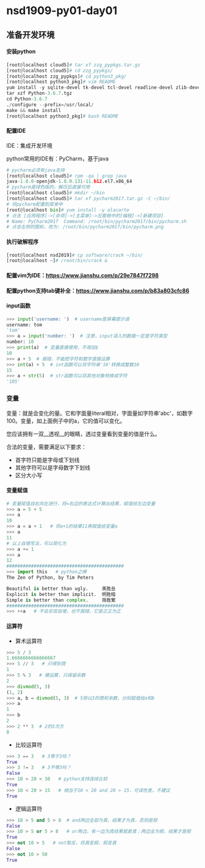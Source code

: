 # nsd1909-py01-day01

## 准备开发环境

#### 安装python

```python
[root@localhost cloud5]# tar xf zzg_pypkgs.tar.gz 
[root@localhost cloud5]# cd zzg_pypkgs/
[root@localhost zzg_pypkgs]# cd python3_pkg/
[root@localhost python3_pkg]# vim README 
yum install -y sqlite-devel tk-devel tcl-devel readline-devel zlib-devel gcc gcc-c++ openssl-devel libffi-devel
tar xzf Python-3.6.7.tgz
cd Python-3.6.7
./configure --prefix=/usr/local/
make && make install
[root@localhost python3_pkg]# bash README 
```

#### 配置IDE

IDE：集成开发环境

python常用的IDE有：PyCharm，基于java

```python
# pycharm必须有java支持
[root@localhost cloud5]# rpm -qa | grep java
java-1.8.0-openjdk-1.8.0.131-11.b12.el7.x86_64
# pycharm是绿色版的，解压后直接可用
[root@localhost cloud5]# mkdir ~/bin
[root@localhost cloud5]# tar xf pycharm2017.tar.gz -C ~/bin/
# 将pycharm配置到菜单中
[root@localhost bin]# yum install -y alacarte
# 点击 [应用程序]->[杂项]->[主菜单]->左窗格中的[编程]->[新建项目]
# Name: PyCharm2017  Command: /root/bin/pycharm2017/bin/pycharm.sh
# 点击左侧的图标，改为: /root/bin/pycharm2017/bin/pycharm.png
```

#### 执行破解程序

```python
[root@localhost nsd2019]# cp software/crack ~/bin/
[root@localhost ~]# /root/bin/crack &
```

#### 配置vim为IDE：https://www.jianshu.com/p/29e7847f7298

#### 配置python支持tab键补全：https://www.jianshu.com/p/b83a803cfc86

#### input函数

```python
>>> input('username: ')  # username是屏幕提示语
username: tom
'tom'
>>> a = input('number: ')  # 注意，input读入的数据一定是字符类型
number: 10
>>> print(a)  # 变量直接使用，不用加$
10
>>> a + 5  # 报错，不能把字符和数字直接运算
>>> int(a) + 5  # int函数可以将字符串'10'转换成整数10
15
>>> a + str(5)  # str函数可以将其他对象转换成字符
'105'

```

### 变量

变量：就是会变化的量。它和字面量literal相对，字面量如字符串'abc'，如数字100。变量，如上面例子中的a，它的值可以变化。

您应该拥有一双__透视__的眼睛，透过变量看到变量的值是什么。

合法的变量，需要满足以下要求：

- 首字符只能是字母或下划线
- 其他字符可以是字母数字下划线
- 区分大小写

#### 变量赋值

```python
# 变量赋值自右向左进行，将=右边的表达式计算出结果，赋值给左边变量
>>> a = 5 + 5
>>> a
10
>>> a = a + 1   # 将a+1的结果11再赋值给变量a
>>> a
11
# 以上自增写法，可以简化为
>>> a += 1
>>> a
12
###########################################
>>> import this   # python之禅
The Zen of Python, by Tim Peters

Beautiful is better than ugly.     美胜丑
Explicit is better than implicit.  明胜暗
Simple is better than complex.     简胜繁
###########################################
>>> ++a   # 不会实现自增，也不报错，它是正正为正
```

#### 运算符

- 算术运算符

```python
>>> 5 / 3
1.6666666666666667
>>> 5 // 3   # 只得到商
1
>>> 5 % 3   # 模运算，只保留余数
2
>>> divmod(5, 3)
(1, 2)
>>> a, b = divmod(5, 3)  # 5除以3的商和余数，分别赋值给a和b
>>> a
1
>>> b
2
>>> 2 ** 3  # 2的3次方
8
```

- 比较运算符

```python
>>> 3 == 3   # 3等于3吗？
True
>>> 3 != 3   # 3不等3吗？
False
>>> 10 < 20 < 30   # python支持连续比较
True
>>> 10 < 20 > 15   # 相当于10 < 20 and 20 > 15，可读性差，不建议
True
```

- 逻辑运算符

```python
>>> 10 > 5 and 5 > 8  # and两边全部为真，结果才为真，否则是假
False
>>> 10 > 5 or 5 > 8   # or两边，有一边为真结果就是真；两边全为假，结果才是假
True
>>> not 10 > 5   # not取反，将真变假，假变真
False
>>> not 10 > 50
True

```









